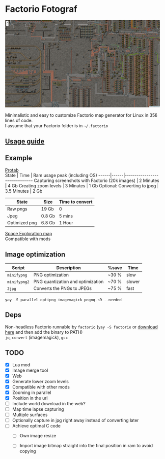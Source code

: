 # Factorio Fotograf

[![demo image](./demo.png)](https://randacek.dev/m/f/protab/)

Minimalistic and easy to customize Factorio map generator for Linux in 358 lines of code.  
I assume that your Factorio folder is in `~/.factorio`

## [Usage guide](./docs/guide.md)

## Example
[Protab](https://randacek.dev/m/f/protab/)  
State | Time | Ram usage peak (including OS)
------|------|-------------------------------
Capturing screenshots with Factorio (20k images) | 2 Minutes | 4 Gb
Creating zoom levels | 3 Minutes | 1 Gb
Optional: Converting to jpeg | 3.5 Minutes | 2 Gb

State         | Size   | Time to convert
--------------|--------|-----------------
Raw pngs      | 19  Gb | 0
Jpeg          | 0.8 Gb | 5 mins
Optimized png | 6.8 Gb | 1 Hour

[Space Exploration map](https://randacek.dev/m/f/se/)  
Compatible with mods

## Image optimization
Script       | Description                       | %save | Time
-------------|-----------------------------------|-------|----------
`minifypng`  | PNG optimization                  | ~30 % | slow
`minifypng2` | PNG quantization and optimization | ~70 % | slower
`2jpg`       | Converts the PNGs to JPEGs        | ~75 % | fast

`yay -S parallel optipng imagemagick pngnq-s9 --needed`

## Deps
Non-headless Factorio runnable by `factorio` (`yay -S factorio` or [download here](https://factorio.com/download) and then add the binary to PATH)  
`jq`, `convert` (imagemagick), `gcc`

## TODO
- [x] Lua mod
- [x] Image merge tool
- [x] Web
- [x] Generate lower zoom levels
- [x] Compatible with other mods
- [x] Zooming in parallel
- [x] Position in the url
- [ ] Include world download in the web?
- [ ] Map time lapse capturing
- [ ] Multiple surfaces
- [ ] Optionally capture in jpg right away instead of converting later
- [ ] Achieve optimal C code
  - [ ] Own image resize
  - [ ] Import image bitmap straight into the final position in ram to avoid copying

